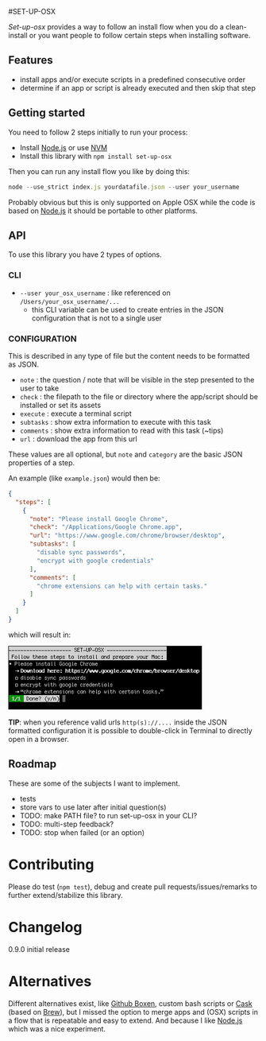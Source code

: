 #SET-UP-OSX

*Set-up-osx* provides a way to follow an install flow when you do a clean-install or you want people to follow certain steps when installing software.

## Features

* install apps and/or execute scripts in a predefined consecutive order
* determine if an app or script is already executed and then skip that step

## Getting started

You need to follow 2 steps initially to run your process:

* Install [Node.js](https://nodejs.org) or use [NVM](https://github.com/creationix/nvm) 
* Install this library with ```npm install set-up-osx```

Then you can run any install flow you like by doing this:

```javascript
node --use_strict index.js yourdatafile.json --user your_username
``` 

Probably obvious but this is only supported on Apple OSX while the code is based on [Node.js](https://nodejs.org) it should be portable to other platforms.

## API

To use this library you have 2 types of options. 

### CLI

* ```--user your_osx_username``` : like referenced on ```/Users/your_osx_username/...```
    * this CLI variable can be used to create entries in the JSON configuration that is not to a single user

### CONFIGURATION

This is described in any type of file but the content needs to be formatted as JSON.

* ```note``` : the question / note that will be visible in the step presented to the user to take
* ```check``` : the filepath to the file or directory where the app/script should be installed or set its assets
* ```execute``` : execute a terminal script
* ```subtasks``` : show extra information to execute with this task
* ```comments``` : show extra information to read with this task (~tips)
* ```url``` : download the app from this url

These values are all optional, but ```note``` and ```category``` are the basic JSON properties of a step.

An example (like ```example.json```) would then be:

```json
{
  "steps": [
    {
      "note": "Please install Google Chrome",
      "check": "/Applications/Google Chrome.app",
      "url": "https://www.google.com/chrome/browser/desktop",
      "subtasks": [
        "disable sync passwords",
        "encrypt with google credentials"
      ],
      "comments": [
        "chrome extensions can help with certain tasks."
      ]
    }
  ]
}
```

which will result in:

![Screenshot of a single step.](preview.png)

**TIP**: when you reference valid urls ```http(s)://....``` inside the JSON formatted configuration it is possible to double-click in Terminal to directly open in a browser.



## Roadmap
 
These are some of the subjects I want to implement. 
 
* tests
* store vars to use later after initial question(s)
* TODO: make PATH file? to run set-up-osx in your CLI?
* TODO: multi-step feedback?
* TODO: stop when failed (or an option)



# Contributing
Please do test (```npm test```), debug and create pull requests/issues/remarks to further extend/stabilize this library.



# Changelog  
0.9.0 initial release  



# Alternatives
Different alternatives exist, like [Github Boxen](https://boxen.github.com), custom bash scripts or [Cask](http://caskroom.io) (based on [Brew](http://brew.sh)), but I missed the option to merge apps and (OSX) scripts in a flow that is repeatable and easy to extend. And because I like [Node.js](https://nodejs.org) which was a nice experiment.
